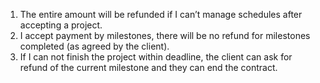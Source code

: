 1. The entire amount will be refunded if I can’t manage schedules after accepting a project.
2. I accept payment by milestones, there will be no refund for milestones completed (as agreed by the client).
3. If I can not finish the project within deadline, the client can ask for refund of the current milestone and they can end the contract.
